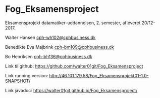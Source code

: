 # Fog_Eksamensproject
Eksamensprojekt datamatiker-uddannelsen, 2. semester, afleveret 20/12-2017.

Walter Hansen
cph-wh102@cphbusiness.dk

Benedikte Eva Majbrink
cph-bm109@cphbusiness.dk

Bo Henriksen
cph-bh136@cphbusiness.dk

Link til github:  https://github.com/walter01git/Fog_Eksamensproject

Link running version: http://46.101.179.58/Fog_Eksamensprojekt01-1.0-SNAPSHOT/

Link javadoc: https://walter01git.github.io/Fog_Eksamensproject/


